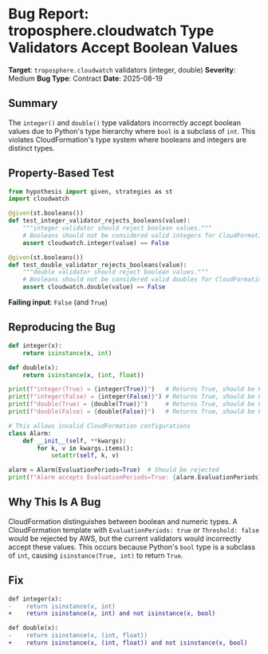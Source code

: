 # Bug Report: troposphere.cloudwatch Type Validators Accept Boolean Values

**Target**: `troposphere.cloudwatch` validators (integer, double)
**Severity**: Medium
**Bug Type**: Contract
**Date**: 2025-08-19

## Summary

The `integer()` and `double()` type validators incorrectly accept boolean values due to Python's type hierarchy where `bool` is a subclass of `int`. This violates CloudFormation's type system where booleans and integers are distinct types.

## Property-Based Test

```python
from hypothesis import given, strategies as st
import cloudwatch

@given(st.booleans())
def test_integer_validator_rejects_booleans(value):
    """integer validator should reject boolean values."""
    # Booleans should not be considered valid integers for CloudFormation
    assert cloudwatch.integer(value) == False

@given(st.booleans()) 
def test_double_validator_rejects_booleans(value):
    """double validator should reject boolean values."""
    # Booleans should not be considered valid doubles for CloudFormation
    assert cloudwatch.double(value) == False
```

**Failing input**: `False` (and `True`)

## Reproducing the Bug

```python
def integer(x):
    return isinstance(x, int)

def double(x):
    return isinstance(x, (int, float))

print(f"integer(True) = {integer(True)}")   # Returns True, should be False
print(f"integer(False) = {integer(False)}") # Returns True, should be False
print(f"double(True) = {double(True)}")     # Returns True, should be False
print(f"double(False) = {double(False)}")   # Returns True, should be False

# This allows invalid CloudFormation configurations
class Alarm:
    def __init__(self, **kwargs):
        for k, v in kwargs.items():
            setattr(self, k, v)

alarm = Alarm(EvaluationPeriods=True)  # Should be rejected
print(f"Alarm accepts EvaluationPeriods=True: {alarm.EvaluationPeriods}")
```

## Why This Is A Bug

CloudFormation distinguishes between boolean and numeric types. A CloudFormation template with `EvaluationPeriods: true` or `Threshold: false` would be rejected by AWS, but the current validators would incorrectly accept these values. This occurs because Python's `bool` type is a subclass of `int`, causing `isinstance(True, int)` to return `True`.

## Fix

```diff
def integer(x):
-    return isinstance(x, int)
+    return isinstance(x, int) and not isinstance(x, bool)

def double(x):
-    return isinstance(x, (int, float))
+    return isinstance(x, (int, float)) and not isinstance(x, bool)
```